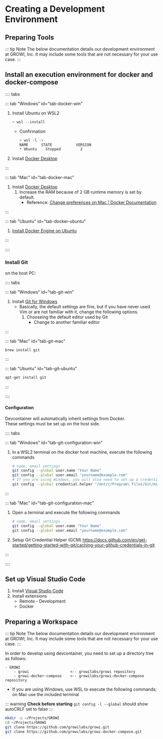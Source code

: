 # Creating a Development Environment

## Preparing Tools

::: tip Note
The below documentation details our development environment at GROWI, Inc. It may include some tools that are not necessary for your use case.
:::


## Install an execution environment for docker and docker-compose

:::: tabs

::: tab "Windows" id="tab-docker-win"

1. Install Ubuntu on WSL2

    ```bash
    > wsl --install
    ```

    * Confirmation

        ```bash
        > wsl -l -v
        NAME      STATE           VERSION
        * Ubuntu    Stopped         2
        ```

1. Install [Docker Desktop](https://www.docker.com/products/docker-desktop)

:::

::: tab "Mac" id="tab-docker-mac"

1. Install [Docker Desktop](https://www.docker.com/products/docker-desktop)
    1. Increase the RAM because of 2 GB runtime memory is set by default.
        * Reference: [Change preferences on Mac | Docker Documentation](https://docs.docker.com/desktop/settings/mac/#resources)

:::

::: tab "Ubuntu" id="tab-docker-ubuntu"

1. [Install Docker Engine on Ubuntu](https://docs.docker.com/engine/install/ubuntu/)

:::

::::



### Install Git

on the host PC:

:::: tabs

::: tab "Windows" id="tab-git-win"

1. Install [Git for Windows](https://gitforwindows.org/)
    * Basically, the default settings are fine, but if you have never used Vim or are not familiar with it, change the following options.
        1. Chooseing the default editor used by Git
            * Change to another familiar editor

:::

::: tab "Mac" id="tab-git-mac"

```bash
brew install git
```

:::

::: tab "Ubuntu" id="tab-git-ubuntu"

```bash
apt-get install git
```

:::

::::

#### Configuration

Devcontainer will automatically inherit settings from Docker.  
These settings must be set up on the host side.

:::: tabs

::: tab "Windows" id="tab-git-configuration-win"

1. In a WSL2 terminal on the docker host machine, execute the following commands

    ```bash
    # name, email settings
    git config --global user.name "Your Name"
    git config --global user.email "yourname@example.com"
    # If you are using Windows, you will also need to set up a credential helper for WSL to reference the local machines settings
    git config --global credential.helper "/mnt/c/Program\ Files/Git/mingw64/bin/git-credential-manager.exe"
    ```

:::

::: tab "Mac" id="tab-git-configuration-mac"

1. Open a terminal and execute the following commands

    ```bash
    # name, email settings
    git config --global user.name "Your Name"
    git config --global user.email "yourname@example.com"
    ```

1. Setup Git Credential Helper (GCM)
    <https://docs.github.com/en/get-started/getting-started-with-git/caching-your-github-credentials-in-git>

:::

::::

## Set up Visual Studio Code

1. Install [Visual Studio Code](https://code.visualstudio.com/download)
2. Install extensions
    * Remote - Development
    * Docker



## Preparing a Workspace

::: tip Note
The below documentation details our development environment at GROWI, Inc. It may include some tools that are not necessary for your use case.
:::

In order to develop using devcontainer, you need to set up a directory tree as follows:

```
- GROWI
    - growi                   <-- growilabs/growi repository
    - growi-docker-compose    <-- growilabs/growi-docker-compose repository
```

* If you are using Windows, use WSL to execute the following commands; on Mac use the included terminal

::: warning
**Check before starting**
`git config -l --global` should show autoCRLF set to false
:::

```bash
mkdir -p ~/Projects/GROWI
cd ~/Projects/GROWI
git clone https://github.com/growilabs/growi.git
git clone https://github.com/growilabs/growi-docker-compose.git
```
